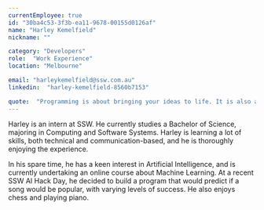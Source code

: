 ```yaml
---
currentEmployee: true
id: "30ba4c53-3f3b-ea11-9678-00155d0126af"
name: "Harley Kemelfield"
nickname: ""

category: "Developers"
role:  "Work Experience"
location: "Melbourne"

email: "harleykemelfield@ssw.com.au"
linkedin:  "harley-kemelfield-8560b7153"

quote:  "Programming is about bringing your ideas to life. It is also a direct application of Murphy's law."
---
```


Harley is an intern at SSW. He currently studies a Bachelor of Science, majoring in Computing and Software Systems. Harley is learning a lot of skills, both technical and communication-based, and he is thoroughly enjoying the experience.

In his spare time, he has a keen interest in Artificial Intelligence, and is currently undertaking an online course about Machine Learning. At a recent SSW AI Hack Day, he decided to build a program that would predict if a song would be popular, with varying levels of success. He also enjoys chess and playing piano.